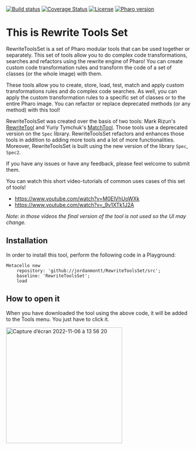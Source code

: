 [![Build status](https://github.com/jordanmontt/RewriteToolsSet/workflows/CI/badge.svg)](https://github.com/pharo-ai/linear-regression/actions/workflows/test.yml)
[![Coverage Status](https://coveralls.io/repos/github/jordanmontt/RewriteToolsSet/badge.svg?branch=master)](https://coveralls.io/github/jordanmontt/RewriteToolsSet?branch=master)
[![License](https://img.shields.io/badge/license-MIT-blue.svg)](https://raw.githubusercontent.com/jordanmontt/RewriteToolsSet/master/LICENSE)
[![Pharo version](https://img.shields.io/badge/Pharo-10-%23aac9ff.svg)](https://pharo.org/download)

# This is Rewrite Tools Set

RewriteToolsSet is a set of Pharo modular tools that can be used together or separately. This set of tools allow you to do complex code transformations, searches and refactors using the rewrite engine of Pharo! You can create custom code transformation rules and transform the code of a set of classes (or the whole image) with them.

These tools allow you to create, store, load, test, match and apply custom transformations rules and do complex code searches. As well, you can apply the custom transformation rules to a specific set of classes or to the entire Pharo image. You can refactor or replace deprecated methods (or any method) with this tool!

RewriteToolsSet was created over the basis of two tools: Mark Rizun's [RewriteTool](http://smalltalkhub.com/#!/~MarkRizun/RewriteTool) and Yuriy Tymchuk's [MatchTool](https://github.com/Uko/MatchTool). Those tools use a deprecated version on the `Spec` library. RewriteToolsSet refactors and enhances those tools in addition to adding more tools and a lot of more functionalities. Moreover, RewriteToolsSet is built using the new version of the library `Spec`, `Spec2`.

If you have any issues or have any feedback, please feel welcome to submit them.

You can watch this short video-tutorials of common uses cases of this set of tools!
- https://www.youtube.com/watch?v=M0ElVhUoWXk
- https://www.youtube.com/watch?v=_9v1XTk1J2A

*Note: in those videos the final version of the tool is not used so the UI may change.*
## Installation

In order to install this tool, perform the following code in a Playground:

```st
Metacello new
    repository: 'github://jordanmontt/RewriteToolsSet/src';
    baseline: 'RewriteToolsSet';
    load
```

## How to open it

When you have downloaded the tool using the above code, it will be added to the Tools menu. You just have to click it.

<img width="317" alt="Capture d’écran 2022-11-06 à 13 56 20" src="https://user-images.githubusercontent.com/33934979/200176692-67979fea-f488-4615-9f9d-8c6ce9765788.png">

